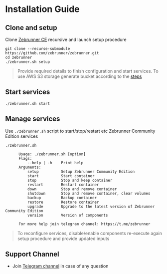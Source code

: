 # Installation Guide

## Clone and setup
Clone [Zebrunner CE](https://github.com/zebrunner/community-edition) recursive and launch setup procedure
```
git clone --recurse-submodule https://github.com/zebrunner/zebrunner.git
cd zebrunner
./zebrunner.sh setup
```
> Provide required details to finish configuration and start services. To use AWS S3 storage generate bucket according to the [steps](https://zebrunner.github.io/community-edition/integration/aws-s3/)

## Start services
```
./zebrunner.sh start
``` 

## Manage services
Use `./zebrunner.sh` script to start/stop/restart etc Zebrunner Community Edition services
```
./zebrunner.sh

      Usage: ./zebrunner.sh [option]
      Flags:
          --help | -h    Print help
      Arguments:
          setup          Setup Zebrunner Community Edition
          start          Start container
          stop           Stop and keep container
          restart        Restart container
          down           Stop and remove container
          shutdown       Stop and remove container, clear volumes
          backup         Backup container
          restore        Restore container
          upgrade        Upgrade to the latest version of Zebrunner Community Edition
          version        Version of components

      For more help join telegram channel: https://t.me/zebrunner
```
> To reconfigure services, disable/enable components re-execute again setup procedure and provide updated inputs
  
## Support Channel

* Join [Telegram channel](https://t.me/zebrunner) in case of any question

